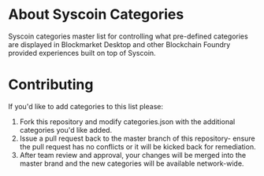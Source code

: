 # About Syscoin Categories
Syscoin categories master list for controlling what pre-defined categories are displayed in Blockmarket Desktop and other Blockchain Foundry provided experiences built on top of Syscoin.

# Contributing
If you'd like to add categories to this list please:
1. Fork this repository and modify categories.json with the additional categories you'd like added.
1. Issue a pull request back to the master branch of this repository- ensure the pull request has no conflicts or it will be kicked back for remediation.
1. After team review and approval, your changes will be merged into the master brand and the new categories will be available network-wide.
